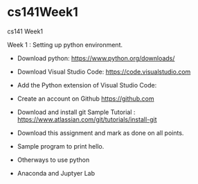 # cs141Week1
cs141 Week1

Week 1 : Setting up python environment. 

* Download python: 
https://www.python.org/downloads/

* Download Visual Studio Code: 
https://code.visualstudio.com

* Add the Python extension of Visual Studio Code: 

* Create an account on Github 
https://github.com

* Download and install git
Sample Tutorial : https://www.atlassian.com/git/tutorials/install-git

* Download this assignment and mark as done on all points. 

* Sample program to print hello.


* Otherways to use python 
- Anaconda and Juptyer Lab
